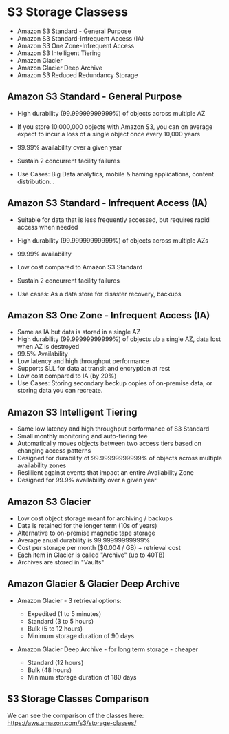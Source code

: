 # S3 Storage Classess

- Amazon S3 Standard - General Purpose
- Amazon S3 Standard-Infrequent Access (IA)
- Amazon S3 One Zone-Infrequent Access
- Amazon S3 Intelligent Tiering
- Amazon Glacier
- Amazon Glacier Deep Archive
- Amazon S3 Reduced Redundancy Storage

## Amazon S3 Standard - General Purpose

- High durability (99.99999999999%) of objects across multiple AZ
- If you store 10,000,000 objects with Amazon S3, you can on average expect to incur a loss of a single object once every 10,000 years
- 99.99% availability over a given year
- Sustain 2 concurrent facility failures

- Use Cases: Big Data analytics, mobile & haming applications, content distribution...

## Amazon S3 Standard - Infrequent Access (IA)

- Suitable for data that is less frequently accessed, but requires rapid access when needed
- High durability (99.99999999999%) of objects across multiple AZs
- 99.99% availability
- Low cost compared to Amazon S3 Standard
- Sustain 2 concurrent facility failures

- Use cases: As a data store for disaster recovery, backups

## Amazon S3 One Zone - Infrequent Access (IA)

- Same as IA but data is stored in a single AZ
- High durability (99.99999999999%) of objects ub a single AZ, data lost when AZ is destroyed
- 99.5% Availability
- Low latency and high throughput performance
- Supports SLL for data at transit and encryption at rest
- Low cost compared to IA (by 20%)
- Use Cases: Storing secondary beckup copies of on-premise data, or storing data you can recreate.

## Amazon S3 Intelligent Tiering

- Same low latency and high throughput performance of S3 Standard
- Small monthly monitoring and auto-tiering fee
- Automatically moves objects between two access tiers based on changing access patterns
- Designed for durability of 99.99999999999% of objects across multiple availability zones
- Reslilient against events that impact an entire Availability Zone
- Designed for 99.9% availability over a given year

## Amazon S3 Glacier

- Low cost object storage meant for archiving / backups
- Data is retained for the longer term (10s of years)
- Alternative to on-premise magnetic tape storage
- Average anual durability is 99.99999999999%
- Cost per storage per month ($0.004 / GB) + retrieval cost
- Each item in Glacier is called "Archive" (up to 40TB)
- Archives are stored in "Vaults"

## Amazon Glacier & Glacier Deep Archive

- Amazon Glacier - 3 retrieval options:
    - Expedited (1 to 5 minutes)
    - Standard (3 to 5 hours)
    - Bulk (5 to 12 hours)
    - Minimum storage duration of 90 days

- Amazon Glacier Deep Archive - for long term storage - cheaper
    - Standard (12 hours)
    - Bulk (48 hours)
    - Minimum storage duration of 180 days

## S3 Storage Classes Comparison

We can see the comparison of the classes here: https://aws.amazon.com/s3/storage-classes/